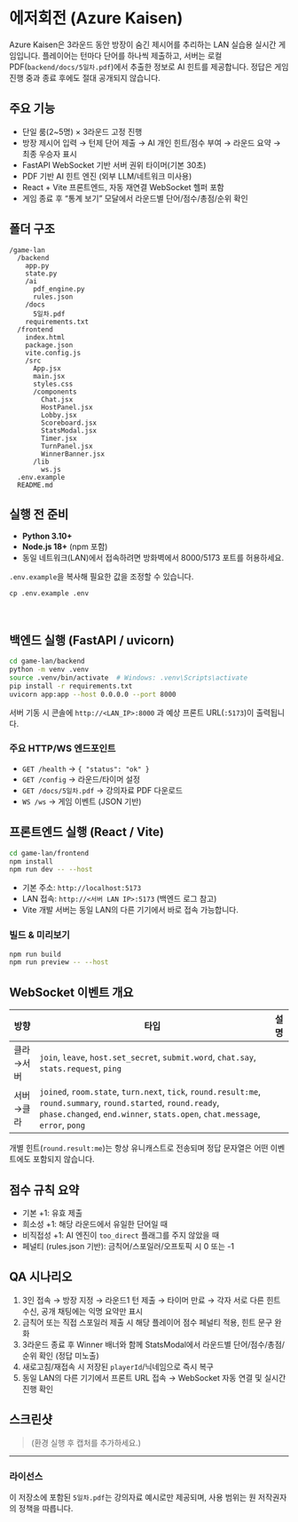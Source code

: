 # 에저회전 (Azure Kaisen)

Azure Kaisen은 3라운드 동안 방장이 숨긴 제시어를 추리하는 LAN 실습용 실시간 게임입니다. 플레이어는 턴마다 단어를 하나씩 제출하고, 서버는 로컬 PDF(`backend/docs/5일차.pdf`)에서 추출한 정보로 AI 힌트를 제공합니다. 정답은 게임 진행 중과 종료 후에도 절대 공개되지 않습니다.

## 주요 기능

- 단일 룸(2~5명) × 3라운드 고정 진행
- 방장 제시어 입력 → 턴제 단어 제출 → AI 개인 힌트/점수 부여 → 라운드 요약 → 최종 우승자 표시
- FastAPI WebSocket 기반 서버 권위 타이머(기본 30초)
- PDF 기반 AI 힌트 엔진 (외부 LLM/네트워크 미사용)
- React + Vite 프론트엔드, 자동 재연결 WebSocket 헬퍼 포함
- 게임 종료 후 “통계 보기” 모달에서 라운드별 단어/점수/총점/순위 확인

## 폴더 구조

```
/game-lan
  /backend
    app.py
    state.py
    /ai
      pdf_engine.py
      rules.json
    /docs
      5일차.pdf
    requirements.txt
  /frontend
    index.html
    package.json
    vite.config.js
    /src
      App.jsx
      main.jsx
      styles.css
      /components
        Chat.jsx
        HostPanel.jsx
        Lobby.jsx
        Scoreboard.jsx
        StatsModal.jsx
        Timer.jsx
        TurnPanel.jsx
        WinnerBanner.jsx
      /lib
        ws.js
  .env.example
  README.md
```

## 실행 전 준비

- **Python 3.10+**
- **Node.js 18+** (npm 포함)
- 동일 네트워크(LAN)에서 접속하려면 방화벽에서 8000/5173 포트를 허용하세요.

`.env.example`을 복사해 필요한 값을 조정할 수 있습니다.

```
cp .env.example .env
```

<br>

## 백엔드 실행 (FastAPI / uvicorn)

```bash
cd game-lan/backend
python -m venv .venv
source .venv/bin/activate  # Windows: .venv\Scripts\activate
pip install -r requirements.txt
uvicorn app:app --host 0.0.0.0 --port 8000
```

서버 기동 시 콘솔에 `http://<LAN_IP>:8000` 과 예상 프론트 URL(`:5173`)이 출력됩니다.

### 주요 HTTP/WS 엔드포인트

- `GET /health` → `{ "status": "ok" }`
- `GET /config` → 라운드/타이머 설정
- `GET /docs/5일차.pdf` → 강의자료 PDF 다운로드
- `WS /ws` → 게임 이벤트 (JSON 기반)

## 프론트엔드 실행 (React / Vite)

```bash
cd game-lan/frontend
npm install
npm run dev -- --host
```

- 기본 주소: `http://localhost:5173`
- LAN 접속: `http://<서버 LAN IP>:5173` (백엔드 로그 참고)
- Vite 개발 서버는 동일 LAN의 다른 기기에서 바로 접속 가능합니다.

### 빌드 & 미리보기

```bash
npm run build
npm run preview -- --host
```

## WebSocket 이벤트 개요

| 방향 | 타입 | 설명 |
| --- | --- | --- |
| 클라→서버 | `join`, `leave`, `host.set_secret`, `submit.word`, `chat.say`, `stats.request`, `ping` |
| 서버→클라 | `joined`, `room.state`, `turn.next`, `tick`, `round.result:me`, `round.summary`, `round.started`, `round.ready`, `phase.changed`, `end.winner`, `stats.open`, `chat.message`, `error`, `pong` |

개별 힌트(`round.result:me`)는 항상 유니캐스트로 전송되며 정답 문자열은 어떤 이벤트에도 포함되지 않습니다.

## 점수 규칙 요약

- 기본 +1: 유효 제출
- 희소성 +1: 해당 라운드에서 유일한 단어일 때
- 비직접성 +1: AI 엔진이 `too_direct` 플래그를 주지 않았을 때
- 페널티 (rules.json 기반): 금칙어/스포일러/오프토픽 시 0 또는 -1

## QA 시나리오

1. 3인 접속 → 방장 지정 → 라운드1 턴 제출 → 타이머 만료 → 각자 서로 다른 힌트 수신, 공개 채팅에는 익명 요약만 표시
2. 금칙어 또는 직접 스포일러 제출 시 해당 플레이어 점수 페널티 적용, 힌트 문구 완화
3. 3라운드 종료 후 Winner 배너와 함께 StatsModal에서 라운드별 단어/점수/총점/순위 확인 (정답 미노출)
4. 새로고침/재접속 시 저장된 `playerId`/닉네임으로 즉시 복구
5. 동일 LAN의 다른 기기에서 프론트 URL 접속 → WebSocket 자동 연결 및 실시간 진행 확인

## 스크린샷

> (환경 실행 후 캡처를 추가하세요.)

---

### 라이선스

이 저장소에 포함된 `5일차.pdf`는 강의자료 예시로만 제공되며, 사용 범위는 원 저작권자의 정책을 따릅니다.
